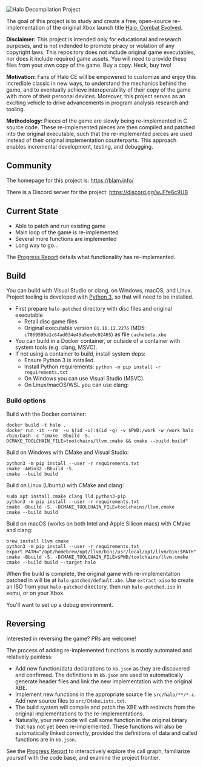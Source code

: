 ![Halo Decompilation Project](logo.png)

The goal of this project is to study and create a free, open-source re-implementation of the original Xbox launch title [Halo: Combat Evolved](https://en.wikipedia.org/wiki/Halo:_Combat_Evolved).

**Disclaimer:** This project is intended only for educational and research purposes, and is not indended to promote piracy or violation of any copyright laws. This repository does not include original game executables, nor does it include required game assets. You will need to provide these files from your own copy of the game. Buy a copy. Heck, buy two!

**Motivation:** Fans of Halo CE will be empowered to customize and enjoy this incredible classic in new ways, to understand the mechanics behind the game, and to eventually achieve interoperability of their copy of the game with more of their personal devices. Moreover, this project serves as an exciting vehicle to drive advancements in program analysis research and tooling.

**Methodology:** Pieces of the game are slowly being re-implemented in C source code. These re-implemented pieces are then compiled and patched into the original executable, such that the re-implemented pieces are used instead of their original implementation counterparts. This approach enables incremental development, testing, and debugging.

Community
---------
The homepage for this project is: https://blam.info/

There is a Discord server for the project: https://discord.gg/wJFfe6c9UB

Current State
-------------
* Able to patch and run existing game
* Main loop of the game is re-implemented
* Several more functions are implemented
* Long way to go...

The [Progress Report](https://blam.info/progress/) details what functionality has re-implemented.

Build
-----
You can build with Visual Studio or clang, on Windows, macOS, and Linux. Project tooling is developed with [Python 3](https://www.python.org/), so that will need to be installed.

* First prepare `halo-patched` directory with disc files and original executable
  * Retail disc game files
  * Original executable version `01.10.12.2276` (MD5: `c7869590a1c64ad034e49a5ee0c02465`) as file `cachebeta.xbe`
* You can build in a Docker container, or outside of a container with system tools (e.g. clang, MSVC).
* If not using a container to build, install system deps:
  * Ensure Python 3 is installed.
  * Install Python requirements: `python -m pip install -r requirements.txt`
  * On Windows you can use Visual Studio (MSVC).
  * On Linux/macOS/WSL you can use clang:

### Build options

Build with the Docker container:
```
docker build -t halo .
docker run -it --rm  -u $(id -u):$(id -g) -v $PWD:/work -w /work halo /bin/bash -c "cmake -Bbuild -S. -DCMAKE_TOOLCHAIN_FILE=toolchains/llvm.cmake && cmake --build build"
```

Build on Windows with CMake and Visual Studio:
```
python3 -m pip install --user -r requirements.txt
cmake -AWin32 -Bbuild -S.
cmake --build build
```

Build on Linux (Ubuntu) with CMake and clang:
```
sudo apt install cmake clang lld python3-pip
python3 -m pip install --user -r requirements.txt
cmake -Bbuild -S. -DCMAKE_TOOLCHAIN_FILE=toolchains/llvm.cmake
cmake --build build
```

Build on macOS (works on both Intel and Apple Silicon macs) with CMake and clang:
```
brew install llvm cmake
python3 -m pip install --user -r requirements.txt
export PATH="/opt/homebrew/opt/llvm/bin:/usr/local/opt/llvm/bin:$PATH"
cmake -Bbuild -S. -DCMAKE_TOOLCHAIN_FILE=$PWD/toolchains/llvm.cmake
cmake --build build --target halo
```

When the build is complete, the original game with re-implementation patched in will be at `halo-patched/default.xbe`. Use `extract-xiso` to create an ISO from your `halo-patched` directory, then run `halo-patched.iso` in xemu, or on your Xbox.

You'll want to set up a debug environment.

Reversing
---------
Interested in reversing the game? PRs are welcome!

The process of adding re-implemented functions is mostly automated and relatively painless:
* Add new function/data declarations to `kb.json` as they are discovered and confirmed. The definitions in `kb.json` are used to automatically generate header files and link the new implementation with the original XBE.
* Implement new functions in the appropriate source file `src/halo/**/*.c`. Add new source files to `src/CMakeLists.txt`.
* The build system will compile and patch the XBE with redirects from the original implementations to the re-implementations.
* Naturally, your new code will call some function in the original binary that has not yet been re-implemented. These functions will also be automatically linked correctly, provided the definitions of data and called functions are in `kb.json`.

See the [Progress Report](https://blam.info/progress/) to interactively explore the call graph, familiarize yourself with the code base, and examine the project frontier.
